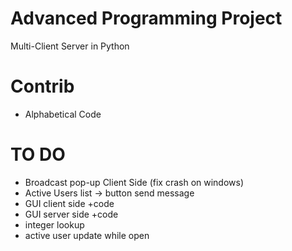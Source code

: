 # Advanced Programming Project

Multi-Client Server in Python

# Contrib

- Alphabetical Code


# TO DO
* Broadcast pop-up Client Side (fix crash on windows)
* Active Users list -> button send message
* GUI client side +code
* GUI server side +code
* integer lookup
* active user update while open
